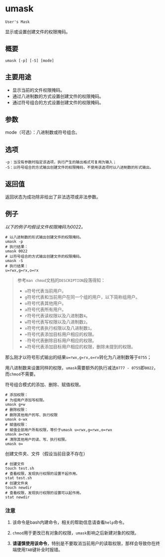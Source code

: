 umask
===
`User's Mask`

显示或设置创建文件的权限掩码。

## 概要

```shell
umask [-p] [-S] [mode]
```

## 主要用途

- 显示当前的文件权限掩码。
- 通过八进制数的方式设置创建文件的权限掩码。
- 通过符号组合的方式设置创建文件的权限掩码。

## 参数

mode（可选）：八进制数或符号组合。

## 选项 

```shell
-p：当没有参数时指定该选项，执行产生的输出格式可复用为输入；
-S：以符号组合的方式输出创建文件的权限掩码，不使用该选项时以八进制数的形式输出。
```

## 返回值

返回状态为成功除非给出了非法选项或非法参数。

## 例子

*以下的例子均假设文件权限掩码为0022。*

```shell
# 以八进制数的形式输出创建文件的权限掩码。
umask -p
# 执行结果：
umask 0022
# 以符号组合的方式输出创建文件的权限掩码。
umask -S
# 执行结果：
u=rwx,g=rx,o=rx
```

> 参考`man chmod`文档的`DESCRIPTION`段落得知：
> - `u`符号代表当前用户。
> - `g`符号代表和当前用户在同一个组的用户，以下简称组用户。
> - `o`符号代表其他用户。
> - `a`符号代表所有用户。
> - `r`符号代表读权限以及八进制数`4`。
> - `w`符号代表写权限以及八进制数`2`。
> - `x`符号代表执行权限以及八进制数`1`。
> - `+`符号代表添加目标用户相应的权限。
> - `-`符号代表删除目标用户相应的权限。
> - `=`符号代表添加目标用户相应的权限，删除未提到的权限。

那么刚才以符号形式输出的结果`u=rwx,g=rx,o=rx`转化为八进制数等于`0755`；

用八进制数来设置同样的权限，`umask`需要额外的执行减法`0777 - 0755`即`0022`，而`chmod`不需要。

符号组合模式的添加、删除、赋值权限。

```shell
# 添加权限：
# 为组用户添加写权限。
umask g+w
# 删除权限：
# 删除其他用户的写、执行权限
umask o-wx
# 赋值权限：
# 赋值全部用户所有权限，等价于umask u=rwx,g=rwx,o=rwx
umask a=rwx
# 清除其他用户的读、写、执行权限。
umask o=
```

创建文件夹、文件（假设当前目录不存在）

```shell
# 创建文件
touch test.sh
# 查看权限，发现执行权限的设置不起作用。
stat test.sh
# 创建文件夹
touch newdir
# 查看权限，发现执行权限的设置可以起作用。
stat newdir
```

### 注意

1. 该命令是bash内建命令，相关的帮助信息请查看`help`命令。

2. `chmod`用于更改已有对象的权限，`umask`影响之后新建对象的权限。

3. **请谨慎使用该命令**，特别是不要取消当前用户的读取权限，那样会导致你在终端使用`TAB`键补全时报错。


